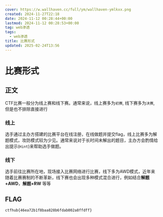 ```yaml
---
cover: https://w.wallhaven.cc/full/ym/wallhaven-ymlkxx.png
created: 2024-11-27T22:18
date: 2024-11-12 00:28:44+00:00
lastmod: 2024-11-12 00:28:53+00:00
tag: web渗透
tags:
  - web渗透
title: 比赛形式
updated: 2025-02-24T13:56
---
```




# 比赛形式

## 正文

CTF比赛一般分为线上赛和线下赛。通常来说，线上赛多为`初赛`​, 线下赛多为`决赛`​, 但是也不排除直接进行

### 线上

选手通过主办方搭建的比赛平台在线注册，在线做题并提交flag，线上比赛多为解题模式，攻防模式较为少见。通常来说对于长时间未解出的题目，主办方会酌情给出提示(`Hint`​)来帮助选手做题。

### 线下

选手前往比赛所在地，现场接入比赛网络进行比赛，线下多为AWD模式，近年来随着比赛赛制的不断革新，线下赛也会出现多种模式混合进行，例如结合**解题+AWD**，**解题+RW** 等等

## FLAG

```text
ctfhub{46ea72b1f8baa828b6fdab002a8ffdff}
```

‍
